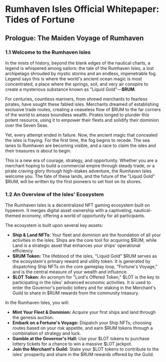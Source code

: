 # Rumhaven Isles Official Whitepaper: Tides of Fortune

## Prologue: The Maiden Voyage of Rumhaven

<!-- Publication styles -->
<link rel="stylesheet" href="assets/styles.css">

<div class="container">

### 1.1 Welcome to the Rumhaven Isles

In the mists of history, beyond the blank edges of the nautical charts, a legend is whispered among sailors: the tale of the Rumhaven Isles, a lost archipelago shrouded by mystic storms and an endless, impenetrable fog. Legend says this is where the world's ancient ocean magic is most concentrated, a place where the springs, soil, and very air conspire to create a mysterious substance known as "Liquid Gold"—**$RUM**.

For centuries, countless mariners, from shrewd merchants to fearless pirates, have sought these fabled isles. Merchants dreamed of establishing exclusive trade routes, creating a ceaseless flow of $RUM to the far corners of the world to amass boundless wealth. Pirates longed to plunder this potent resource, using it to empower their fleets and solidify their dominion over the Seven Seas.

Yet, every attempt ended in failure. Now, the ancient magic that concealed the isles is fraying. For the first time, the fog begins to recede. The sea lanes to Rumhaven are becoming visible, and a race to claim the isles and their treasures is about to begin.

This is a new era of courage, strategy, and opportunity. Whether you are a merchant hoping to build a commercial empire through steady trade, or a pirate craving glory through high-stakes adventure, the Rumhaven Isles welcome you. The fate of these lands, and the future of the "Liquid Gold" $RUM, will be written by the first pioneers to set foot on its shores.

### 1.2 An Overview of the Isles' Ecosystem

The Rumhaven Isles is a decentralized NFT gaming ecosystem built on hypeevm. It merges digital asset ownership with a captivating, nautical-themed economy, offering a world of opportunity for all participants.

The ecosystem is built upon several key assets:

* **Ship & Land NFTs:** Your fleet and dominion are the foundation of all your activities in the isles. Ships are the core tool for acquiring $RUM, while Land is a strategic asset that enhances your ships' operational efficiency.
* **$RUM Token:** The lifeblood of the isles, "Liquid Gold" $RUM serves as the ecosystem's primary reward and utility token. It is generated by dispatching Ship NFTs on the core gameplay loop, "Fortune's Voyage," and is the central measure of your wealth and influence.
* **$LOT Token:** An acronym for "Lord's Offered Token," $LOT is the key to participating in the isles' advanced economic activities. It is used to enter the Governor's periodic lottery and for staking in the Merchant's Guild to share in $RUM rewards from the community treasury.

In the Rumhaven Isles, you will:

* **Mint Your Fleet & Dominion:** Acquire your first ships and land through the genesis auction.
* **Embark on a Fortune's Voyage:** Dispatch your Ship NFTs, choosing routes based on your risk appetite, and earn $RUM tokens through a combination of strategy and luck.
* **Gamble at the Governor's Hall:** Use your $LOT tokens to purchase lottery tickets for a chance to win a massive $LOT jackpot.
* **Join the Merchant's Guild:** Stake your $LOT tokens to contribute to the isles' prosperity and share in the $RUM rewards offered by the Guild.

</div>

